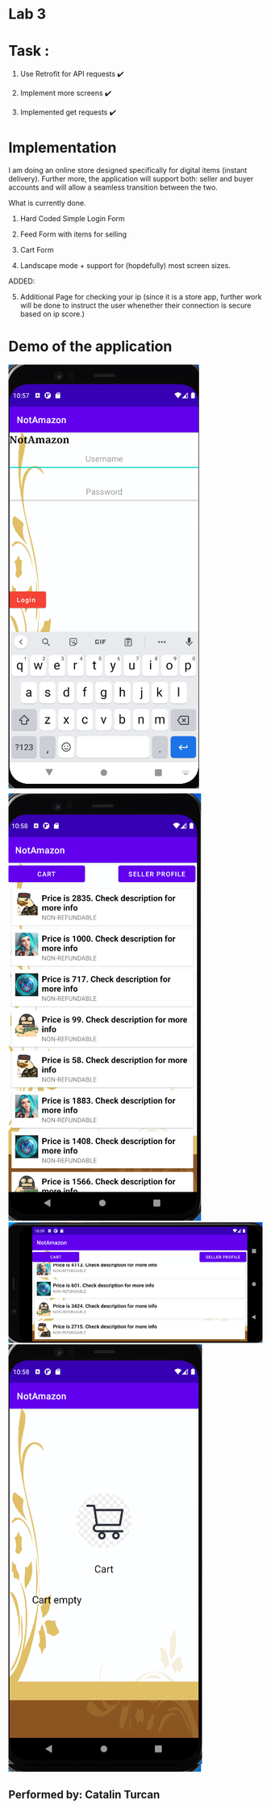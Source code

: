 # Lab 3

# Task :

1) Use Retrofit for API requests :heavy_check_mark:

2) Implement more screens  :heavy_check_mark: 

3) Implemented get requests :heavy_check_mark:


# Implementation 
I am doing an online store designed specifically for digital items (instant delivery). Further more, the application will support both: seller and buyer accounts and will allow a seamless transition between the two.

What is currently done.

1) Hard Coded Simple Login Form

2) Feed Form with items for selling

3) Cart Form

4) Landscape mode + support for (hopdefully) most screen sizes.

ADDED:

5) Additional Page for checking your ip (since it is a store app, further work will be done to instruct the user whenether their connection is secure based on ip score.)


# Demo of the application
![MAIN PAGE](https://github.com/Akulav/PAMlabs/blob/lab2/Images/Main.png?raw=true)
![FEED](https://github.com/Akulav/PAMlabs/blob/lab2/Images/Anunturi.png?raw=true)
![LANDSCAPE](https://github.com/Akulav/PAMlabs/blob/lab2/Images/Landscape.png?raw=true)
![CART](https://github.com/Akulav/PAMlabs/blob/lab2/Images/Cart.png?raw=true)

## Performed by: Catalin Turcan